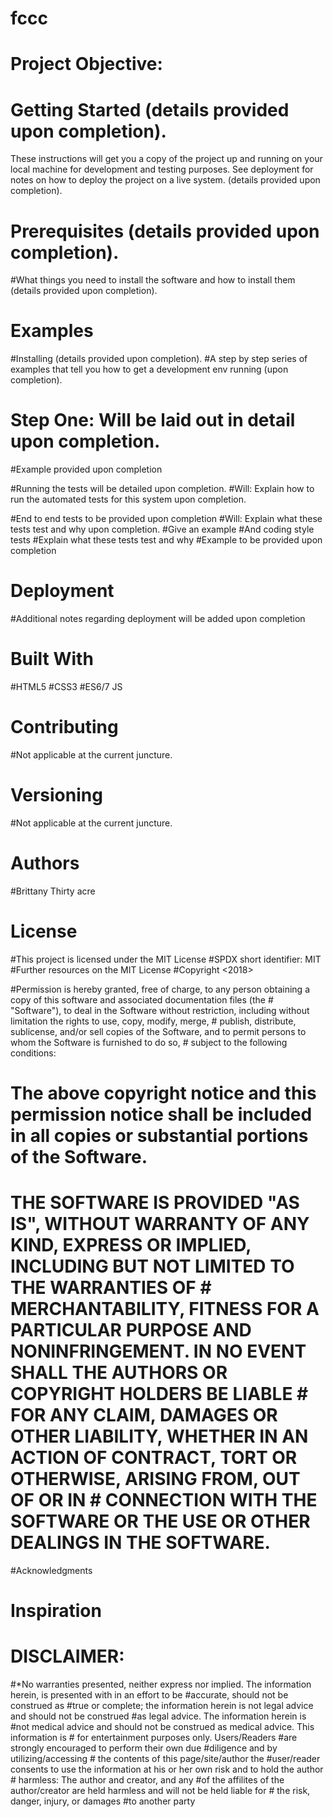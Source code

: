 # fccc
# Project Objective: 
#

# Getting Started (details provided upon completion).
These instructions will get you a copy of the project up and running on your local machine for development and testing purposes. See deployment for notes on how to deploy the project on a live system. (details provided upon completion).

# Prerequisites (details provided upon completion).
#What things you need to install the software and how to install them (details provided upon completion).

# Examples
#Installing (details provided upon completion).
#A step by step series of examples that tell you how to get a development env running (upon completion).

# Step One: Will be laid out in detail upon completion.

#Example provided upon completion

#Running the tests will be detailed upon completion.
#Will: Explain how to run the automated tests for this system upon completion.

#End to end tests to be provided upon completion
#Will: Explain what these tests test and why upon completion.
#Give an example
#And coding style tests
#Explain what these tests test and why
#Example to be provided upon completion
# Deployment
#Additional notes regarding deployment will be added upon completion

# Built With
#HTML5
#CSS3
#ES6/7 JS

# Contributing
#Not applicable at the current juncture. 

# Versioning
#Not applicable at the current juncture. 

# Authors
#Brittany Thirty acre


# License
#This project is licensed under the MIT License 
#SPDX short identifier: MIT
#Further resources on the MIT License
#Copyright <2018> <COPYRIGHT HOLDER>

#Permission is hereby granted, free of charge, to any person obtaining a copy of this software and associated documentation files (the  # "Software"), to deal in the Software without restriction, including without limitation the rights to use, copy, modify, merge,        # publish, distribute, sublicense, and/or sell copies of the Software, and to permit persons to whom the Software is furnished to do so, # subject to the following conditions:

# The above copyright notice and this permission notice shall be included in all copies or substantial portions of the Software.

# THE SOFTWARE IS PROVIDED "AS IS", WITHOUT WARRANTY OF ANY KIND, EXPRESS OR IMPLIED, INCLUDING BUT NOT LIMITED TO THE WARRANTIES OF    # MERCHANTABILITY, FITNESS FOR A PARTICULAR PURPOSE AND NONINFRINGEMENT. IN NO EVENT SHALL THE AUTHORS OR COPYRIGHT HOLDERS BE LIABLE   # FOR ANY CLAIM, DAMAGES OR OTHER LIABILITY, WHETHER IN AN ACTION OF CONTRACT, TORT OR OTHERWISE, ARISING FROM, OUT OF OR IN            # CONNECTION WITH THE SOFTWARE OR THE USE OR OTHER DEALINGS IN THE SOFTWARE.

#Acknowledgments
#
# Inspiration
# 


# DISCLAIMER: 
#*No warranties presented, neither express nor implied. The information herein, is presented with in an effort to be                 #accurate, should not be construed as #true or complete; the information herein is not legal advice and should not be construed       #as legal advice. The information herein is #not medical advice and should not be construed as medical advice. This information is      # for entertainment purposes only. Users/Readers #are strongly encouraged to perform their own due #diligence and by utilizing/accessing # the contents of this page/site/author the #user/reader consents to use the information at his or her own risk and to hold the author  # harmless:  The author and creator, and any #of the affilites of the author/creator are held harmless and will not be held liable for  # the risk, danger, injury, or damages #to another party


